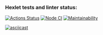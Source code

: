 ### Hexlet tests and linter status:
[![Actions Status](https://github.com/anorone/frontend-project-lvl2/workflows/hexlet-check/badge.svg)](https://github.com/anorone/frontend-project-lvl2/actions)
[![Node CI](https://github.com/anorone/frontend-project-lvl2/actions/workflows/node-ci.yml/badge.svg)](https://github.com/anorone/frontend-project-lvl2/actions/workflows/node-ci.yml)
[![Maintainability](https://api.codeclimate.com/v1/badges/06e2fe615b7d98f7aff1/maintainability)](https://codeclimate.com/github/anorone/frontend-project-lvl2/maintainability)

[![asciicast](https://asciinema.org/a/512567.svg)](https://asciinema.org/a/512567)
